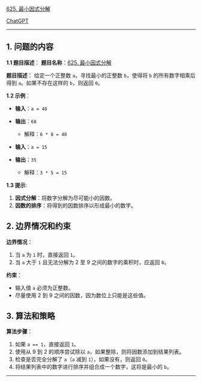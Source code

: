 [625. 最小因式分解](https://leetcode.cn/problems/minimum-factorization)

[ChatGPT](https://chat.openai.com/share/9d1f8444-413d-4f45-ba09-10349614443d)

---

## 1. 问题的内容
**1.1 题目描述**：
**题目名称**：[625. 最小因式分解](https://leetcode.cn/problems/minimum-factorization)

**题目描述**：
给定一个正整数 `a`，寻找最小的正整数 `b`，使得将 `b` 的所有数字相乘后得到 `a`。如果不存在这样的 `b`，则返回 `0`。

**1.2 示例**：
- **输入**：`a = 48`
- **输出**：`68`
  - 解释：`6 * 8 = 48`

- **输入**：`a = 15`
- **输出**：`35`
  - 解释：`3 * 5 = 15`

**1.3 提示**:
1. **因式分解**：将数字分解为尽可能小的因数。
2. **因数的排序**：将得到的因数排序以形成最小的数字。

## 2. 边界情况和约束
**边界情况**：
1. 当 `a` 为 `1` 时，直接返回 `1`。
2. 当 `a` 大于 `1` 且无法分解为 2 至 9 之间的数字的乘积时，应返回 `0`。

**约束**：
- 输入值 `a` 必须为正整数。
- 尽量使用 2 到 9 之间的因数，因为数位上只能是这些值。

## 3. 算法和策略
**算法步骤**：
1. 如果 `a == 1`，直接返回 `1`。
2. 使用从 9 到 2 的顺序尝试除以 `a`，如果整除，则将因数添加到结果列表。
3. 检查是否完全分解了 `a`（`a` 减到 `1`），如果没有，则返回 `0`。
4. 将结果列表中的数字进行排序并组合成一个数字，这将是最小的 `b`。

---